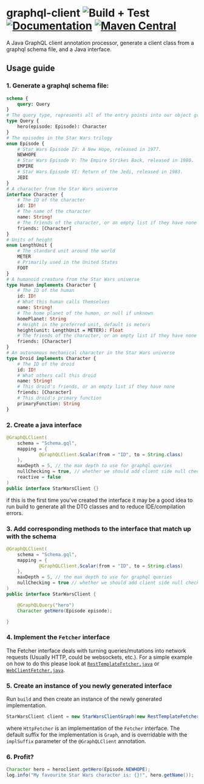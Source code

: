 # graphql-client ![Build + Test](https://github.com/JacobMountain/graphql-client/workflows/Build%20+%20Test/badge.svg) [![Documentation](https://img.shields.io/badge/read%20the-docs-blue)](https://jacobmountain.github.io/graphql-client/#/) [![Maven Central](https://maven-badges.herokuapp.com/maven-central/cz.jirutka.rsql/rsql-parser/badge.svg)](https://maven-badges.herokuapp.com/maven-central/com.jacobmountain/graphql-java-client)

A Java GraphQL client annotation processor, generate a client class from a graphql schema file, and a Java interface.

## Usage guide
### 1. Generate a graphql schema file:
```GraphQL
schema {
    query: Query
}
# The query type, represents all of the entry points into our object graph
type Query {
    hero(episode: Episode): Character
}
# The episodes in the Star Wars trilogy
enum Episode {
    # Star Wars Episode IV: A New Hope, released in 1977.
    NEWHOPE
    # Star Wars Episode V: The Empire Strikes Back, released in 1980.
    EMPIRE
    # Star Wars Episode VI: Return of the Jedi, released in 1983.
    JEDI
}
# A character from the Star Wars universe
interface Character {
    # The ID of the character
    id: ID!
    # The name of the character
    name: String!
    # The friends of the character, or an empty list if they have none
    friends: [Character]
}
# Units of height
enum LengthUnit {
    # The standard unit around the world
    METER
    # Primarily used in the United States
    FOOT
}
# A humanoid creature from the Star Wars universe
type Human implements Character {
    # The ID of the human
    id: ID!
    # What this human calls themselves
    name: String!
    # The home planet of the human, or null if unknown
    homePlanet: String
    # Height in the preferred unit, default is meters
    height(unit: LengthUnit = METER): Float
    # The friends of the character, or an empty list if they have none
    friends: [Character]
}
# An autonomous mechanical character in the Star Wars universe
type Droid implements Character {
    # The ID of the droid
    id: ID!
    # What others call this droid
    name: String!
    # This droid's friends, or an empty list if they have none
    friends: [Character]
    # This droid's primary function
    primaryFunction: String
}
```

### 2. Create a java interface
```java
@GraphQLClient(
    schema = "Schema.gql",
    mapping = {
            @GraphQLClient.Scalar(from = "ID", to = String.class)
    },
    maxDepth = 5, // the max depth to use for graphql queries
    nullChecking = true, // whether we should add client side null checks,
    reactive = false
)
public interface StarWarsClient {}
```
if this is the first time you've created the interface it may be a good idea to run build to generate all the DTO classes 
and to reduce IDE/compilation errors. 

### 3. Add corresponding methods to the interface that match up with the schema
```java
@GraphQLClient(
    schema = "Schema.gql",
    mapping = {
            @GraphQLClient.Scalar(from = "ID", to = String.class)
    },
    maxDepth = 5, // the max depth to use for graphql queries
    nullChecking = true // whether we should add client side null checks
)
public interface StarWarsClient {

    @GraphQLQuery("hero")
    Character getHero(Episode episode);

}
```
### 4. Implement the `Fetcher` interface
The Fetcher interface deals with turning queries/mutations into network requests (Usually HTTP, could be websockets, etc.). 
For a simple example on how to do this please look at [`RestTemplateFetcher.java`](https://github.com/JacobMountain/graphql-client/blob/develop/example/example-client/src/main/java/co/uk/jacobmountain/fetchers/RestTemplateFetcher.java) 
or [`WebClientFetcher.java`](https://github.com/JacobMountain/graphql-client/blob/develop/example/example-client/src/main/java/co/uk/jacobmountain/fetchers/WebClientFetcher.java).

### 5. Create an instance of you newly generated interface
Run `build` and then create an instance of the newly generated implementation.
```java
StarWarsClient client = new StarWarsClientGraph(new RestTemplateFetcher("http://your.domain.com"));
```
where `HttpFetcher` is an implementation of the `Fetcher` interface. The default suffix for the implementation is `Graph`, 
and is overridable with the `implSuffix` parameter of the `@GraphQLClient` annotation.

### 6. Profit?
```java
Character hero = heroclient.getHero(Episode.NEWHOPE);
log.info("My favourite Star Wars character is: {}!", hero.getName());
```
